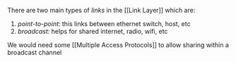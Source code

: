 There are two main types of *links* in the [[Link Layer]] which are:
1. *point-to-point*: this links between ethernet switch, host, etc 
2. *broadcast:* helps for shared internet, radio, wifi, etc

We would need some [[Multiple Access Protocols]] to allow sharing within a broadcast channel


